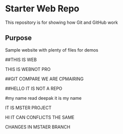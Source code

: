 # Starter Web Repo

This repository is for showing how Git and GitHub work

## Purpose

Sample website with plenty of files for demos

##THIS IS WEB

THIS IS WEBNOT PRO

##GIT COMPARE
WE ARE CPMAIRING

##HELLO IT IS NOT A REPO

#my name read deepak
it is my name

IT IS MSTER PROJECT

HI IT CAN CONFLICTS THE SAME

CHANGES IN MSTAER BRANCH
